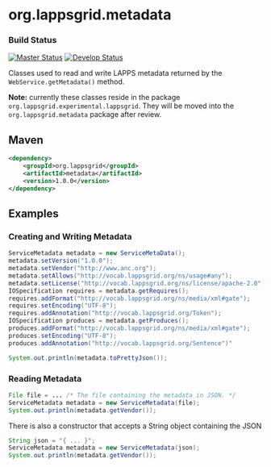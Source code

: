 org.lappsgrid.metadata
======================

### Build Status

[![Master Status](http://grid.anc.org:9080/travis/svg/lapps/org.lappsgrid.metadata?branch=master)](https://travis-ci.org/lapps/org.lappsgrid.metadata)
[![Develop Status](http://grid.anc.org:9080/travis/svg/lapps/org.lappsgrid.metadata?branch=develop)](https://travis-ci.org/lapps/org.lappsgrid.metadata)

Classes used to read and write LAPPS metadata returned by the `WebService.getMetadata()` method.

<b color='red'>Note:</b> currently these classes reside in the package `org.lappsgrid.experimental.lappsgrid`. They will be
moved into the `org.lappsgrid.metadata` package after review.

## Maven

```xml
<dependency>
    <groupId>org.lappsgrid</groupId>
    <artifactId>metadata</artifactId>
    <version>1.0.0</version>
</dependency>
```

## Examples

### Creating and Writing Metadata

```java
ServiceMetadata metadata = new ServiceMetaData();
metadata.setVersion("1.0.0");
metadata.setVendor("http://www.anc.org");
metadata.setAllows("http://vocab.lappsgrid.org/ns/usage#any");
metadata.setLicense("http://vocab.lappsgrid.org/ns/license/apache-2.0");
IOSpecification requires = metadata.getRequires();
requires.addFormat("http://vocab.lappsgrid.org/ns/media/xml#gate");
requires.setEncoding("UTF-8");
requires.addAnnotation("http://vocab.lappsgrid.org/Token");
IOSpecification produces = metadata.getProduces();
produces.addFormat("http://vocab.lappsgrid.org/ns/media/xml#gate");
produces.setEncoding("UTF-8");
produces.addAnnotation("http://vocab.lappsgrid.org/Sentence")"

System.out.println(metadata.toPrettyJson());
```

### Reading Metadata

```java
File file = ... /* The file containing the metadata in JSON. */
ServiceMetadata metadata = new ServiceMetadata(file);
System.out.println(metadata.getVendor());
```
There is also a constructor that accepts a String object containing the JSON
```java
String json = "{ ... }";
ServiceMetadata metadata = new ServiceMetadata(json);
System.out.println(metadata.getVendor());
```
